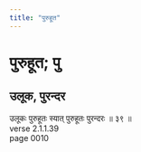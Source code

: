 ```yaml
---
title: "पुरुहूत"
---
```


# पुरुहूत; पु
## उलूक, पुरन्दर
उलूकः पुरुहूतः स्यात् पुरुहूतः पुरन्दरः ॥ ३९ ॥<br />verse 2.1.1.39<br />page 0010

